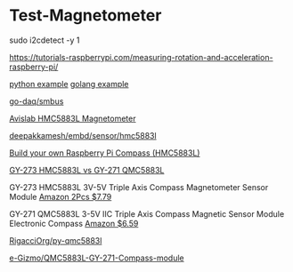 # Test-Magnetometer

sudo i2cdetect -y 1

https://tutorials-raspberrypi.com/measuring-rotation-and-acceleration-raspberry-pi/

[python example](https://www.electronicwings.com/raspberry-pi/triple-axis-magnetometer-hmc5883l-interfacing-with-raspberry-pi)
[golang example](https://github.com/deepakkamesh/embd/blob/0d0e32744432/sensor/hmc5883l/hmc5883l.go)

[go-daq/smbus](https://pkg.go.dev/github.com/go-daq/smbus)

[Avislab HMC5883L Magnetometer](https://blog-avislab-com.translate.goog/hmc5883l/?_x_tr_sl=uk&_x_tr_tl=en&_x_tr_hl=en&_x_tr_pto=sc)

[deepakkamesh/embd/sensor/hmc5883l](https://pkg.go.dev/github.com/deepakkamesh/embd/sensor/hmc5883l)

[Build your own Raspberry Pi Compass (HMC5883L)](https://tutorials-raspberrypi.com/build-your-own-raspberry-pi-compass-hmc5883l/)

[GY-273 HMC5883L  vs GY-271 QMC5883L](https://picaxeforum.co.uk/threads/digital-compass-qmc5883l-vs-hmc5883l-aka-gy-271-infos-more-questions.30306/)

GY-273 HMC5883L 3V-5V Triple Axis Compass Magnetometer Sensor Module
[Amazon 2Pcs $7.79](https://www.amazon.com/gp/product/B0855TZV1J/ref=ppx_yo_dt_b_asin_title_o00_s00?ie=UTF8&psc=1)
 

GY-271 QMC5883L 3-5V IIC Triple Axis Compass Magnetic Sensor Module Electronic Compass 
[Amazon $6.59](https://www.amazon.com/dp/B008V9S64E?psc=1&ref=ppx_yo2ov_dt_b_product_details)

[RigacciOrg/py-qmc5883l](https://github.com/RigacciOrg/py-qmc5883l)

[e-Gizmo/QMC5883L-GY-271-Compass-module](https://github.com/e-Gizmo/QMC5883L-GY-271-Compass-module/blob/master/README.md)
